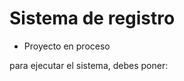<h1>Sistema de registro</h1>

- Proyecto en proceso </h1>

para ejecutar el sistema, debes poner:

```nps install react´´´
